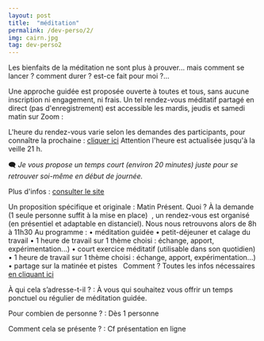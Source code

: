```yaml
---
layout: post
title:  "méditation"
permalink: /dev-perso/2/
img: cairn.jpg
tag: dev-perso2
---
```

Les bienfaits de la méditation ne sont plus à prouver... mais comment se lancer ? comment durer ? est-ce fait pour moi ?...

Une approche guidée est proposée ouverte à toutes et tous, sans aucune inscription ni engagement, ni frais.
Un tel rendez-vous méditatif partagé en direct (pas d'enregistrement) est accessible les mardis, jeudis et samedi matin sur Zoom :

L'heure du rendez-vous varie selon les demandes des participants, pour connaître la prochaine : [cliquer ici](https://energetiquepresent.blogspot.com/p/prochain-rendez-vous-en-1-clic.html)
Attention l'heure est actualisée jusqu'à la veille 21 h.

🗨 *Je vous propose un temps court (environ 20 minutes) juste pour se retrouver soi-même en début de journée.*

Plus d'infos : [consulter le site](https://energetiquepresent.blogspot.com/)


Un proposition spécifique et originale : Matin Présent.
Quoi ?
À la demande (1 seule personne suffit à la mise en place)  , un rendez-vous est organisé (en présentiel et adaptable en distanciel).
Nous nous retrouvons alors de 8h à 11h30 
Au programme :
    • méditation guidée
    • petit-déjeuner et calage du travail
    • 1 heure de travail sur 1 thème choisi : échange, apport, expérimentation...)
    • court exercice méditatif (utilisable dans son quotidien)
    • 1 heure de travail sur 1 thème choisi : échange, apport, expérimentation...)
    • partage sur la matinée et pistes
 
Comment ?
Toutes les infos nécessaires [en cliquant ici](https://parcoursdinitiation.blogspot.com/p/matin-present.html)



À qui cela s’adresse-t-il ?
: À vous qui souhaitez vous offrir un temps ponctuel ou régulier de méditation guidée.

Pour combien de personne ?
: Dès 1 personne

Comment cela se présente ?
: Cf présentation en ligne
